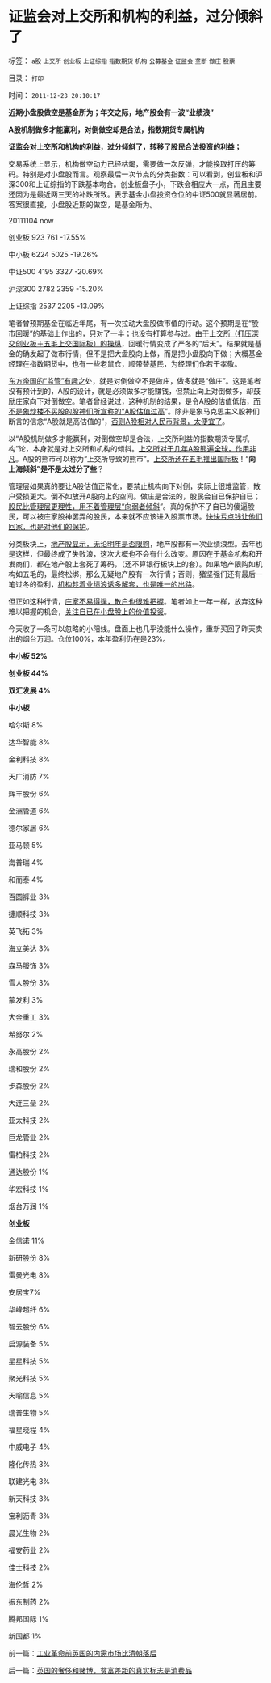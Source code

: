 # 证监会对上交所和机构的利益，过分倾斜了

标签： `a股` `上交所` `创业板` `上证综指` `指数期货` `机构` `公募基金` `证监会` `垄断` `做庄` `股票` 

目录： `打印`

时间： `2011-12-23 20:10:17`

**近期小盘股做空是基金所为；年交之际，地产股会有一波“业绩浪”**

**A股机制做多才能赢利，对倒做空却是合法，指数期货专属机构**

**证监会对上交所和机构的利益，过分倾斜了，转移了股民合法投资的利益；**

交易系统上显示，机构做空动力已经枯竭，需要做一次反弹，才能换取打压的筹码。特别是对小盘股而言。观察最后一次节点的分类指数：可以看到，创业板和沪深300和上证综指的下跌基本吻合。创业板盘子小，下跌会相应大一点，而且主要还因为是最近两三天的补跌所致。表示基金小盘投资仓位的中证500就显著居前。答案很直接，小盘股近期的做空，是基金所为。

20111104 now

创业板 923 761 -17.55%

中小板 6224 5025 -19.26%

中证500 4195 3327 -20.69%

沪深300 2782 2359 -15.20%

上证综指 2537 2205 -13.09%

笔者曾预期基金在临近年尾，有一次拉动大盘股做市值的行动。这个预期是在“股市回暖”的基础上作出的，只对了一半；也没有打算参与过。[由于上交所（打压深交创业板＋五毛上交国际板）的操纵](../../../2011/12/1/小政府＝消费者依法诉讼取代“监管”.md)，回暖行情变成了严冬的“后天”。结果就是基金的确发起了做市行情，但不是把大盘股向上做，而是把小盘股向下做；大概基金经理在指数期货中，也有一些老鼠仓，顺带替基民，为经理们作若干孝敬。

[东方帝国的“监管”有趣之](../../../2011/11/29/证监会应放弃监管，开设司法仲裁渠道.md)处，就是对倒做空不是做庄，做多就是“做庄”。这是笔者没有预计到的，A股的设计，就是必须做多才能赚钱，但禁止向上对倒做多，却鼓励庄家向下对倒做空。笔者曾经说过，这种机制的结果，是令A股的估值低估，[而不是象炒楼不买股的股神们所宣称的“A股估值过高](../../../2011/12/22/买房不买股票的股神“房价不高,股价高”的如意算盘.md)”。除非是象马克思主义股神们断言的信念“A股就是高估值的”，[否则A股相对人民币背景，太便宜了](../../../2011/7/1/A股合理的市盈率应是无限高.md)。

以“A股机制做多才能赢利，对倒做空却是合法，上交所利益的指数期货专属机构”论，本身就是对上交所和机构的倾斜。[上交所对于几年A股熊遍全球，作用非凡](../../../2011/12/16/废除股市“谷物法”，A股将有一波大牛市.md)。A股的熊市可以称为“上交所导致的熊市”。[上交所还在五毛推出国际板](../../../2011/6/15/国际板推动RMB国际化的骗局.md)！“**向上海倾斜”是不是太过分了些**？

管理层如果真的要让A股估值正常化，要禁止机构向下对倒，实际上很难监管，散户受损更大。倒不如放开A股向上的空间。做庄是合法的，股民会自已保护自已；[股民比管理层更理性，用不着管理层“向弱者倾斜](../../../2011/7/25/牛市是散户监管管理层缔造的.md)”。真的保护不了自已的傻逼股民，可以被庄家股神罢弄的股民，本来就不应该进入股票市场。[快快亏点钱让他们回家，也是对他们的保护](../../../2010/12/7/脑残救济税不合理.md)。

分类板块上，[地产股显示，无论明年是否限购](../../../2011/11/15/茅于轼限购侵犯论不成立，行政限购天经地义.md)，地产股都有一次业绩浪型。去年也是这样，但最终成了失败浪，这次大概也不会有什么改变。原因在于基金机构和开发商们，都在地产股上套死了筹码，（还不算银行板块上的套）。如果地产限购如机构如五毛的，最终松绑，那么无疑地产股有一次行情；否则，猪坚强们还有最后一笔过冬的盈利，[机构趁着业绩浪诱多解套，也是唯一的出路](../../../2007/9/22/地产股宜用市净率估值，地产股投机泡沫浓重.md)。

但正如这种行情，[庄家不易得逞，散户也很难把握](../../../2008/11/18/趋势投资：听庄家的话，赚庄家的钱.md)。笔者如上一年一样，放弃这种难以把握的机会，[关注自已在小盘股上的价值投资](../../../2008/9/20/理性投资无关大小盘.md)。

今天收了一条可以忽略的小阳线。盘面上也几乎没能什么操作，重新买回了昨天卖出的烟台万润。仓位100%，本年盈利仍在是23%。

**中小板 52%**

**创业板 44%**

**双汇发展 4%**

**中小板**

哈尔斯 8%

达华智能 8%

金利科技 8%

天广消防 7%

辉丰股份 6%

金洲管道 6%

德尔家居 6%

亚马顿 5%

海普瑞 4%

和而泰 4%

百圆裤业 3%

捷顺科技 3%

英飞拓 3%

海立美达 3%

森马服饰 3%

雪人股份 3%

蒙发利 3%

大金重工 3%

希努尔 2%

永高股份 2%

瑞和股份 2%

步森股份 2%

大连三垒 2%

亚太科技 2%

巨龙管业 2%

雷柏科技 2%

通达股份 1%

华宏科技 1%

烟台万润 1%

**创业板**

金信诺 11%

新研股份 8%

雷曼光电 8%

安居宝7%

华峰超纤 6%

智云股份 6%

启源装备 5%

星星科技 5%

聚光科技 5%

天喻信息 5%

瑞普生物 5%

福星晓程 4%

中威电子 4%

隆化传热 3%

联建光电 3%

新天科技 3%

宝利沥青 3%

晨光生物 2%

福安药业 2%

佳士科技 2%

海伦哲 2%

振东制药 2%

腾邦国际 1%

新国都 1%



前一篇：[工业革命前英国的内需市场比清朝落后](../../../2011/12/23/工业革命前英国的内需市场比清朝落后.md)

后一篇：[英国的奢侈和赌博，贫富差距的真实标志是消费品](../../../2011/12/24/英国的奢侈和赌博，贫富差距的真实标志是消费品.md)